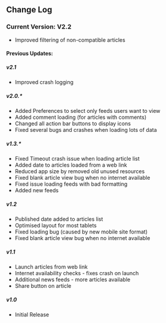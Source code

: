 ## Change Log
### Current Version: V2.2
- Improved filtering of non-compatible articles

#### Previous Updates: 
##### v2.1
- Improved crash logging

##### v2.0.*
- Added Preferences to select only feeds users want to view
- Added comment loading (for articles with comments)
- Changed all action bar buttons to display icons
- Fixed several bugs and crashes when loading lots of data

##### v1.3.*
- Fixed Timeout crash issue when loading article list
- Added date to articles loaded from a web link
- Reduced app size by removed old unused resources
- Fixed blank article view bug when no internet available
- Fixed issue loading feeds with bad formatting
- Added new feeds

##### v1.2
- Published date added to articles list
- Optimised layout for most tablets
- Fixed loading bug (caused by new mobile site format)
- Fixed blank article view bug when no internet available

##### v1.1
- Launch articles from web link
- Internet availability checks - fixes crash on launch
- Additional news feeds - more articles available
- Share button on article

##### v1.0
* Initial Release
